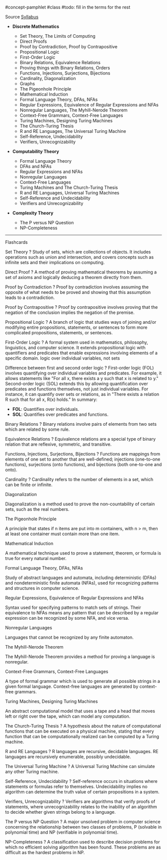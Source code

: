#concept-pamphlet #class
#todo: fill in the terms for the rest 

Source [Syllabus](https://web.stanford.edu/class/archive/cs/cs103/cs103.1194//handouts/Syllabus.pdf)

- **Discrete Mathematics**
    - Set Theory, The Limits of Computing
    - Direct Proofs
    - Proof by Contradiction, Proof by Contrapositive
    - Propositional Logic
    - First-Order Logic
    - Binary Relations, Equivalence Relations
    - Proving things with Binary Relations, Orders
    - Functions, Injections, Surjections, Bijections
    - Cardinality, Diagonalization
    - Graphs
    - The Pigeonhole Principle
    - Mathematical Induction
    - Formal Language Theory, DFAs, NFAs
    - Regular Expressions, Equivalence of Regular Expressions and NFAs
    - Nonregular Languages, The Myhill-Nerode Theorem
    - Context-Free Grammars, Context-Free Languages
    - Turing Machines, Designing Turing Machines
    - The Church-Turing Thesis
    - R and RE Languages, The Universal Turing Machine
    - Self-Reference, Undecidability
    - Verifiers, Unrecognizability
- **Computability Theory**
    - Formal Language Theory
    - DFAs and NFAs
    - Regular Expressions and NFAs
    - Nonregular Languages
    - Context-Free Languages
    - Turing Machines and The Church-Turing Thesis
    - R and RE Languages, Universal Turing Machines
    - Self-Reference and Undecidability
    - Verifiers and Unrecognizability
- **Complexity Theory**
    
    - The P versus NP Question
    - NP-Completeness

---

Flashcards


Set Theory
?
Study of sets, which are collections of objects. It includes operations such as union and intersection, and covers concepts such as infinite sets and their implications on computing.
<!--SR:!2024-07-30,3,230-->

Direct Proof
?
A method of proving mathematical theorems by assuming a set of axioms and logically deducing a theorem directly from them.
<!--SR:!2024-08-04,6,250-->

Proof by Contradiction
?
Proof by contradiction involves assuming the opposite of what needs to be proved and showing that this assumption leads to a contradiction.
<!--SR:!2024-08-07,9,250--> 

Proof by Contrapositive
?
Proof by contrapositive involves proving that the negation of the conclusion implies the negation of the premise.
<!--SR:!2024-07-28,1,191-->

Propositional Logic
?
A branch of logic that studies ways of joining and/or modifying entire propositions, statements, or sentences to form more complicated propositions, statements, or sentences.
<!--SR:!2024-07-29,2,210-->

First-Order Logic
?
A formal system used in mathematics, philosophy, linguistics, and computer science. It extends propositional logic with quantifiers and predicates that enable expressions involving elements of a specific domain.
logic over individual variables, not sets
<!--SR:!2024-07-28,1,190-->

Difference between first and second order logic
?
First-order logic (FOL) involves quantifying over individual variables and predicates. For example, it allows statements like "For all x, there exists a y such that x is related to y."
Second-order logic (SOL) extends this by allowing quantification over predicates and functions themselves, not just individual variables. For instance, it can quantify over sets or relations, as in "There exists a relation R such that for all x, R(x) holds."
In summary:
- **FOL**: Quantifies over individuals.
- **SOL**: Quantifies over predicates and functions.
<!--SR:!2024-07-28,2,231-->

Binary Relations
?
Binary relations involve pairs of elements from two sets which are related by some rule.
<!--SR:!2024-07-28,2,230--> 

Equivalence Relations
?
Equivalence relations are a special type of binary relation that are reflexive, symmetric, and transitive.


Functions, Injections, Surjections, Bijections
?
Functions are mappings from elements of one set to another that are well-defined; injections (one-to-one functions), surjections (onto functions), and bijections (both one-to-one and onto).
<!--SR:!2024-07-30,3,230-->

Cardinality
?
Cardinality refers to the number of elements in a set, which can be finite or infinite.
<!--SR:!2024-07-30,3,230-->


Diagonalization

Diagonalization is a method used to prove the non-countability of certain sets, such as the real numbers.
<!--SR:!2024-07-27,1,210-->


The Pigeonhole Principle

A principle that states if n items are put into m containers, with n > m, then at least one container must contain more than one item.
<!--SR:!2024-08-07,12,280-->

Mathematical Induction

A mathematical technique used to prove a statement, theorem, or formula is true for every natural number.
<!--SR:!2024-07-27,1,200-->

Formal Language Theory, DFAs, NFAs

Study of abstract languages and automata, including deterministic (DFAs) and nondeterministic finite automata (NFAs), used for recognizing patterns and structures in computer science.
<!--SR:!2024-07-27,1,220-->

Regular Expressions, Equivalence of Regular Expressions and NFAs

Syntax used for specifying patterns to match sets of strings. Their equivalence to NFAs means any pattern that can be described by a regular expression can be recognized by some NFA, and vice versa.
<!--SR:!2024-07-27,1,200-->

Nonregular Languages

Languages that cannot be recognized by any finite automaton.
<!--SR:!2024-07-27,1,200--> 

The Myhill-Nerode Theorem

The Myhill-Nerode Theorem provides a method for proving a language is nonregular.
<!--SR:!2024-07-27,1,200-->

Context-Free Grammars, Context-Free Languages

A type of formal grammar which is used to generate all possible strings in a given formal language. Context-free languages are generated by context-free grammars.
<!--SR:!2024-07-27,1,200-->

Turing Machines, Designing Turing Machines

An abstract computational model that uses a tape and a head that moves left or right over the tape, which can model any computation.
<!--SR:!2024-07-27,1,200-->

The Church-Turing Thesis
?
A hypothesis about the nature of computational functions that can be executed on a physical machine, stating that every function that can be computationally realized can be computed by a Turing machine.
<!--SR:!2024-07-28,2,220-->

R and RE Languages
?
R languages are recursive, decidable languages. RE languages are recursively enumerable, possibly undecidable.
<!--SR:!2024-07-27,1,200--> 

The Universal Turing Machine
?
A Universal Turing Machine can simulate any other Turing machine.
<!--SR:!2024-07-27,1,200-->

Self-Reference, Undecidability
?
Self-reference occurs in situations where statements or formulas refer to themselves. Undecidability implies no algorithm can determine the truth value of certain propositions in a system.
<!--SR:!2024-07-27,1,200-->

Verifiers, Unrecognizability
?
Verifiers are algorithms that verify proofs of statements, where unrecognizability relates to the inability of an algorithm to decide whether given strings belong to a language.
<!--SR:!2024-07-27,1,200-->

The P versus NP Question
?
A major unsolved problem in computer science concerning the relationship between two classes of problems, P (solvable in polynomial time) and NP (verifiable in polynomial time).
<!--SR:!2024-07-27,1,200-->

NP-Completeness
?
A classification used to describe decision problems for which no efficient solving algorithm has been found. These problems are as difficult as the hardest problems in NP.
<!--SR:!2024-07-27,1,200-->
